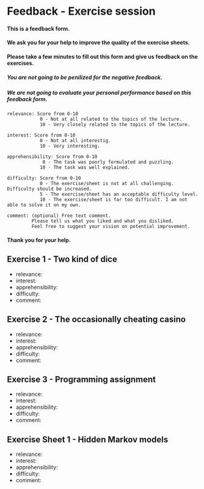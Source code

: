 # Feedback - Exercise session
#### This is a feedback form.
#### We ask you for your help to improve the quality of the exercise sheets.
#### Please take a few minutes to fill out this form and give us feedback on the exercises.

##### You are not going to be penilized for the negative feedback. 
##### We are not going to evaluate your personal performance based on this feedback form.
```
relevance: Score from 0-10
            0 - Not at all related to the topics of the lecture.
            10 - Very closely related to the topics of the lecture.
            
interest: Score from 0-10
            0 - Not at all interestig.
            10 - Very interesting.
            
apprehensibility: Score from 0-10
             0 - The task was poorly formulated and puzzling.
            10 - The task was well explained. 

difficulty: Score from 0-10
            0 - The exercise/sheet is not at all challenging. Difficulty should be increased.
            5 - The exercise/sheet has an acceptable difficulty level.
            10 - The exercise/sheet is far too difficult. I am not able to solve it on my own.

comment: (optional) Free text comment.
         Please tell us what you liked and what you disliked.
         Feel free to suggest your vision on potential improvement.
```

#### Thank you for your help.

Exercise 1 - Two kind of dice
-----------------------------
- relevance:
- interest:
- apprehensibility:
- difficulty:
- comment:

Exercise 2 - The occasionally cheating casino
---------------------------------------------
- relevance:
- interest:
- apprehensibility:
- difficulty:
- comment:

Exercise 3 - Programming assignment
-----------------------------------
- relevance:
- interest:
- apprehensibility:
- difficulty:
- comment:

Exercise Sheet 1 - Hidden Markov models
---------------------------------------
- relevance:
- interest:
- apprehensibility:
- difficulty:
- comment:
